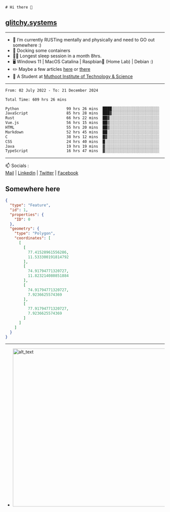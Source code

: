```
# Hi there 👋
```
## [glitchy.systems](https://glitchy.systems)
---

- 🌱 I’m currently RUSTing mentally and physically and need to GO out somewhere :)
- 🐋 Docking some containers
- 😶‍🌫️ Longest sleep session in a month 8hrs.
- 🖥️ Windows 11 | MacOS Catalina | Raspbian🥧 (Home Lab) | Debian :)
- ✏️ Maybe a few articles [here](https://medium.com/@advaithnarayanan8) or [there](https://medium.com/@advaithnarayanan8)
- 📑 A Student at [Muthoot Institute of Technology & Science](https://mgmits.ac.in/)



---

<!--START_SECTION:waka-->

```txt
From: 02 July 2022 - To: 21 December 2024

Total Time: 609 hrs 26 mins

Python                     99 hrs 26 mins  ████░░░░░░░░░░░░░░░░░░░░░   16.32 %
JavaScript                 85 hrs 28 mins  ███▓░░░░░░░░░░░░░░░░░░░░░   14.02 %
Rust                       66 hrs 22 mins  ██▓░░░░░░░░░░░░░░░░░░░░░░   10.89 %
Vue.js                     56 hrs 15 mins  ██▒░░░░░░░░░░░░░░░░░░░░░░   09.23 %
HTML                       55 hrs 20 mins  ██▒░░░░░░░░░░░░░░░░░░░░░░   09.08 %
Markdown                   52 hrs 45 mins  ██░░░░░░░░░░░░░░░░░░░░░░░   08.66 %
C                          38 hrs 12 mins  █▓░░░░░░░░░░░░░░░░░░░░░░░   06.27 %
CSS                        24 hrs 40 mins  █░░░░░░░░░░░░░░░░░░░░░░░░   04.05 %
Java                       19 hrs 19 mins  ▓░░░░░░░░░░░░░░░░░░░░░░░░   03.17 %
TypeScript                 16 hrs 47 mins  ▓░░░░░░░░░░░░░░░░░░░░░░░░   02.76 %
```

<!--END_SECTION:waka-->

---

📫 Socials :<br>
[Mail](mailto:advaith@glitchy.systems) | [Linkedin](https://www.linkedin.com/in/advaith-narayanan-a72152214/) | [Twitter](https://twitter.com/advaithnarayan) | [Facebook](https://screenmessage.com/qinq)

## Somewhere here

```geojson
{
  "type": "Feature",
  "id": 1,
  "properties": {
    "ID": 0
  },
  "geometry": {
    "type": "Polygon",
    "coordinates": [
      [
        [
          77.41528961556286,
          11.533300191814792
        ],
        [
          74.91794771320727,
          11.823214080851884
        ],
        [
          74.91794771320727,
          7.9236625574369
        ],
        [
          77.91794771320727,
          7.9236625574369
        ]
      ]
    ]
  }
}
```


--- 
- [<img alt="alt_text" width="500px" src="https://valid.x86.fr/cache/banner/xv24bv-6.png" />](https://valid.x86.fr/xv24bv)


